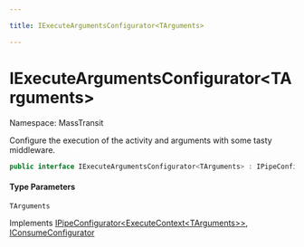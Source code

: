 ```yaml
---

title: IExecuteArgumentsConfigurator<TArguments>

---
```


# IExecuteArgumentsConfigurator\<TArguments\>

Namespace: MassTransit

Configure the execution of the activity and arguments with some tasty middleware.

```csharp
public interface IExecuteArgumentsConfigurator<TArguments> : IPipeConfigurator<ExecuteContext<TArguments>>, IConsumeConfigurator
```

#### Type Parameters

`TArguments`<br/>

Implements [IPipeConfigurator\<ExecuteContext\<TArguments\>\>](../masstransit/ipipeconfigurator-1), [IConsumeConfigurator](../masstransit/iconsumeconfigurator)
